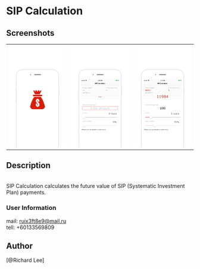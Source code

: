 # SIP Calculation

## Screenshots

<table align="center" border="0">

<tr>
<td> <img src="https://raw.githubusercontent.com/WeeMaggie/SIP-Calculation/master/image/11.JPG"> </td>
<td> <img src="https://raw.githubusercontent.com/WeeMaggie/SIP-Calculation/master/image/22.JPG"> </td>
<td> <img src="https://raw.githubusercontent.com/WeeMaggie/SIP-Calculation/master/image/33.JPG"> </td>
</tr>

<tr>

</tr>


</table>

## Description
<br>
SIP Calculation calculates the future value of SIP (Systematic Investment Plan) payments.
<br>



### User Information
mail: ruix3ft8e9@mail.ru
<br>
tell: +60133569809



## Author

[@Richard Lee]




